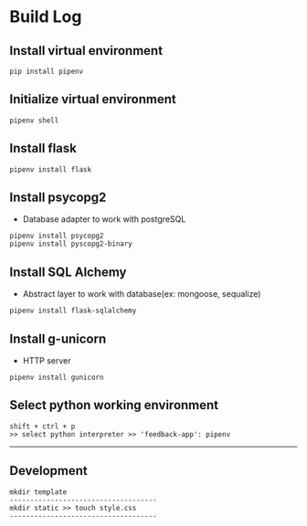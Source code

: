 # Build Log

## Install virtual environment

```
pip install pipenv
```

## Initialize virtual environment

```
pipenv shell
```

## Install flask

```
pipenv install flask
```

## Install psycopg2

- Database adapter to work with postgreSQL

```
pipenv install psycopg2
pipenv install pyscopg2-binary
```

## Install SQL Alchemy

- Abstract layer to work with database(ex: mongoose, sequalize)

```
pipenv install flask-sqlalchemy
```

## Install g-unicorn

- HTTP server

```
pipenv install gunicorn
```

## Select python working environment

```
shift + ctrl + p
>> select python interpreter >> 'feedback-app': pipenv
```

---

## Development

```
mkdir template
------------------------------------
mkdir static >> touch style.css
------------------------------------

```
